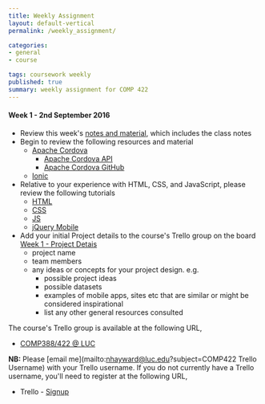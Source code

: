 ```yaml
---
title: Weekly Assignment
layout: default-vertical
permalink: /weekly_assignment/

categories:
- general
- course

tags: coursework weekly
published: true
summary: weekly assignment for COMP 422
---
```


<!--#### Week 15 - 4th December 2015

* Please complete your group's final project report
* Further details can be found in the following outline
  * [Final Report Outline](/assets/docs/COMP388422-FinalReportOutline-2015.pdf)
* Report must be submitted by 5.15pm on Friday 11th December 2015
   * send a PDF copy to [nhayward@luc.edu](mailto:nhayward@luc.edu?subject=COMP422 - Final Report) and Cc [ancientlives@gmail.com](mailto:ancientlives@gmail.com?subject=COMP422 - Final Report)

Any questions, please let me know.

#### Week 13 - 20th November 2015

* Review this week's [notes and material](/notes), which includes the class notes
* Review this week's code samples for Cordova available on the course' GitHub repository
  * [GitHub - Week 13 Cordova code examples](https://github.com/csteach422/source/tree/master/week13/cordova/)
* Please prepare your group's project presentation for Friday 4th December
  * as detailed in previous classes, this presentation should be an outline of your final group project
  * please consult the [coursework](/coursework) page for further details

#### Week 12 - 13th November 2015

* Review this week's [notes and material](/notes), which includes the class notes
* Review this week's code samples for Cordova available on the course' GitHub repository
  * [GitHub - Week 12 Cordova code examples](https://github.com/csteach422/source/tree/master/week12/cordova/)
* Please create a list on the [Week 12 - Final Plan](https://trello.com/b/LjviJUgz/week-12-final-plan) Trello board for your group, and add the following details,
  * please add a brief plan and outline for your group's remaining work
  * this should include any work that is planned towards your group's final project presentation
    * this may include development, research, design, testing, and so on
  * please also include an outline of planned contribution from each group member
* Please continue project design and development for the end of semester final presentation and report

#### Week 11 - 6th November 2015

* Review this week's [notes and material](/notes), which includes the class notes
* Review this week's code samples for Cordova available on the course' GitHub repository
  * [GitHub - Week 11 Cordova code examples](https://github.com/csteach422/source/tree/master/week11/cordova/)
* Please continue your team's project development in preparation for the final presentation on 4th December 2015

#### Week 10 - 30th October 2015

* Review this week's [notes and material](/notes), which includes the class notes
* Review this week's code samples for Cordova available on the course' GitHub repository
  * [GitHub - Week 10 Cordova code examples](https://github.com/csteach422/source/tree/master/week10/cordova/)
* Please create a list on the [Week 10 - Deferred & Data](https://trello.com/b/a8JrTvYU/week10-deferred-data) Trello board for your group, and add the following details,
  * examples of data requests within your site that would benefit from using jQuery's Deferred object
  * what are the benefits of using a Deferred object for these requests?
* Prepare for a quiz, which is scheduled for the end of next week's class
  * quiz will include material from the course and class notes for weeks 6, 9, and 10 inclusive
  * quiz will be approximately 30 minutes in length
  * questions will be multiple choice
  * please bring your laptop or other internet connected device to class
  * you'll need a Google account (Gmail address) to be able login for the online quiz form

Any questions, please let me know.

#### Week 9 - 23rd October 2015

* Complete the following peer review forms for the DEV Week projects and presentations
  * [Group 10 - TDT](https://docs.google.com/forms/d/1e1tEJZlyanHZ7PZrdzxcXAWc2IVNVpJhVHF1oAPjqqc/viewform)
  * [Group 11 - Sales Market](https://docs.google.com/forms/d/15vEfZ4_QOhyPMvRNVMncTQROLAoVbhc9veE3-CLjpkU/viewform)
* Complete these peer review forms by **Thursday 28th October**
* Please continue to use the Slack channel, week8-review, for posting any questions, comments, or other information regarding these peer reviews for the DEV Week
* **Team members for Groups 10 & 11**
  * please send your completed DEV Week presentation and code to myself @ [ancientlives@gmail.com](mailto:ancientlives@gmail.com?subject=Comp 422 - Week 9 Dev week)
  * please ensure all Trello boards are up to date for this DEV Week work and presentations
* Review this week's [notes and material](/notes), which includes the class notes
* Review this week's code samples for Cordova available on the course' GitHub repository
  * [GitHub - Week 9 Cordova code examples](https://github.com/csteach422/source/tree/master/week9/cordova/)

#### Week 8 - 16th October 2015

* Complete the following peer review forms for the DEV Week projects and presentations
  * [Group 1 - Team GRAB YOUR PACK](https://goo.gl/Ox8wy0)
  * [Group 2 - Team ROOTS4ALL](https://goo.gl/Ak17W3)
  * [Group 3 - Team FOODIES](https://goo.gl/3XijGE)
  * [Group 4 - Team PINNACLE (CHICAGO WRITER'S BLOCK)](https://goo.gl/an8eK1)
  * [Group 5 - Team BOWLFUL](https://goo.gl/pKjVY2)
  * [Group 6 - Team iMENU](https://goo.gl/4a2Mz3)
  * [Group 7 - Team DIGITAL MAGAZINE](https://goo.gl/ryp413)
  * [Group 8 - Team REAL RE](https://goo.gl/Viwdv4)
  * [Group 9 - Team REAL ESTATE SEARCHER APPLICATION](https://goo.gl/lI4O1w)
* Complete these peer review forms by the end of **Thursday 22nd October**
* You may use the new Slack channel, **week8-review**, for posting any questions, comments, or other information regarding these peer reviews for the DEV Week.
* Please send your completed DEV Week presentation to myself and the course TA, Tyler Bobella
  * share as an attachment or link on Slack
* Please share your completed DEV Week code, and any associated files or data, with myself and the course TA
  * code etc should be pushed to a repository on GitHub or Bitbucket
  * any problems with setting up or using either service, please [contact the course TA](mailto:tjbobella@gmail.com?subject=COMP422 Dev Week)
* Ensure that your project group has updated all of the current Trello boards on the course' Trello organisation
  * this is up to and including the 'Week 7 - DEV week update 2' board
  * must be completed by end of Monday 19th October 2015
* Complete the following Trello board,
  * [Week 8 - DEV Week Project Contributions](https://trello.com/b/8t87J5ZP/week-8-dev-week-project-contributions)
  * this board is **important** - it will help to establish member contributions for the DEV week project

#### Week 6 - 2nd October 2015

* Review this week's [notes and material](/notes), which includes the class notes
* Review this week's additional notes on concepts for [designing our app](/assets/docs/design-our-app.pdf)
* Review this week's code samples for Cordova available on the course' GitHub repository
  * [GitHub - Week 6 Cordova code examples](https://github.com/csteach422/source/tree/master/week6/cordova)
* Prepare your DEV week group project and demonstration, as outlined in this week's class
  * further details can be found on pages 3 and 4 of this week's class [notes](/assets/docs/Comp422-week6.pdf)
  * details are also available in the [Coursework](/coursework) section of this site
* Please add weekly updates on your group's project development to the course' Trello organisation,
  * [Week 6 updates](https://trello.com/b/tXVTmxul/week-6-dev-week-update-1)
  * [Week 7 updates](https://trello.com/b/V1rajLZE/week-7-dev-week-update-2)

[Any questions, please let me know.](mailto:nhayward@luc.edu?subject=COMP 422 - DEV Week assignment)

#### Week 5 - 25th September 2015

* Review this week's [notes and material](/notes), which includes the class notes
* Outline the following components of your group project's application,
  * clearly detail navigation options per view in your app
    * detail URL, hash, info, and path options for each link per view
    * detail chosen transition per link from view to view
    * detail how you are informing the user that the link is actionable
  * clearly detail consistency considerations for each view and the overall app
    * chosen colour schemes, and why, per view
    * icons or graphics chosen per view
    * also detail how each of the above fits into the app's overall design scheme
  * Please add this information, and any associated mockups or sketches, to this week's card on the course' Trello organisation. I've added initial instructions to this card, which is available at the following URL,
    * [Week 5 - Navigation & Consistency](https://trello.com/b/THFHfggM/week-5-navigation-consistency)
* Ensure you are able to run the current version of the class demo Cordova app
  * app can be downloaded from the course' GitHub repository
    * [Source](https://github.com/csteach422/source/tree/master/week5/cordova/tripnotes0.0.1)
  * then, add the following modifications to this app
    * update the app's design so the footer bar is always rendered at the foot of the screen
    * add a new page container, and link to it from the home screen (**page1**) with a **pop** transition
    * add a new list item to the list on the home screen (**page1**) for this new link
    * send this updated code to the course' TA, Tyler Bobella, by the start of the next class
      * either a link to the code on GitHub or Bitbucket
      * or shared via a storage service such as Drive, Dropbox, Box, or OneDrive
      * or a zipped file attached to an email
* Prepare for a quiz, which is scheduled for the end of next week's class
  * quiz will include material from the course and class notes for weeks 1, 3, 4 and 5 inclusive
  * quiz will be approximately 30 minutes in length
  * questions will be multiple choice
  * please bring your laptop or other internet connected device to class
  * you'll need a Google account (Gmail address) to be able login for the online quiz form

#### Week 4 - 18th September 2015

* Review this week's [notes and material](/notes), which includes the class notes
* Please start to outline the design and structure of your project's application
  * create a low-fidelity or hi-fidelity mockup of conceptual designs for your application's views
  * views can include content pages/screens, dialogs, overlays, admin/account screens...
  * consider the views from the **AirBNB** app we briefly discussed at the end of this week's class
    * use these types of views as design examples, inspiration for the designs you might need within your own application
  * consider the app's content and navigation structure, user interaction requirements, feedback, colour schemes...
    * for each conceptual view, briefly outline how and where you expect to receive user interaction and feedback
    * how will this interaction and feedback affect the application's state
      * ie: will a user touching a button require an update in rendered content, views, options, read or write data...
  * Please add this information, and associated mockup images or drawings, to this week's card on the course' Trello organisation. I've added initial instructions to this card, which is available at the following URL,
    * [Week 4 - Project Mockups](https://trello.com/b/8L102jNU/week-4-project-mockups)

**NB:** further information on mockups can be found in the following document

  * [Mockups](/assets/docs/comp422-mockups.pdf)

#### Week 3 - 11th September 2015

* Review this week's [notes and material](/notes), which includes the class notes
* Ensure you have a working Apache Cordova development environment installed on your local machine
  * follow instructions in this week's course [notes](/notes) for further details
* Create a basic project template for Apache Cordova and test with a local emulator (AVD)
  * details and instructions are included at the end of this week's course [notes](/notes) from page 35 onwards
* Please add a list for your group to this week's card on the course' Trello organisation. I've added initial instructions to this card, which is available at the following URL,
  * [Week 3 - Mobile Design](https://trello.com/b/y3Fufy3O/week-3-mobile-design)
-->

#### Week 1 - 2nd September 2016

* Review this week's [notes and material](/notes), which includes the class notes
* Begin to review the following resources and material
  * [Apache Cordova](https://cordova.apache.org/)
    * [Apache Cordova API](http://docs.cordova.io)
    * [Apache Cordova GitHub](https://github.com/apache?utf8=%E2%9C%93&query=cordova)
  * [Ionic](http://ionic.io/)
* Relative to your experience with HTML, CSS, and JavaScript, please review the following tutorials
  * [HTML](http://www.w3schools.com/html/default.asp)
  * [CSS](http://www.w3schools.com/css/default.asp)
  * [JS](http://www.w3schools.com/js/default.asp)
  * [jQuery Mobile](http://www.w3schools.com/jquerymobile/default.asp)
* Add your initial Project details to the course's Trello group on the board [Week 1 - Project Detais](https://trello.com/comp388422luc)
  * project name
  * team members
  * any ideas or concepts for your project design. e.g.
    * possible project ideas
    * possible datasets
    * examples of mobile apps, sites etc that are similar or might be considered inspirational
    * list any other general resources consulted

The course's Trello group is available at the following URL,

* [COMP388/422 @ LUC](https://trello.com/comp422fall2016luc)

**NB:** Please [email me](mailto:nhayward@luc.edu?subject=COMP422 Trello Username) with your Trello username. If you do not currently have a Trello username, you'll need to register at the following URL,

* Trello - [Signup](https://trello.com/signup)
